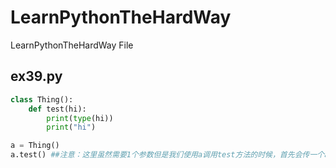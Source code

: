 # LearnPythonTheHardWay
LearnPythonTheHardWay File


## ex39.py
```Python
class Thing():
    def test(hi):
        print(type(hi))
        print("hi")

a = Thing()
a.test() ##注意：这里虽然需要1个参数但是我们使用a调用test方法的时候，首先会传一个a过去，因此我们调用的时候不需要加参数否则会报错



```
